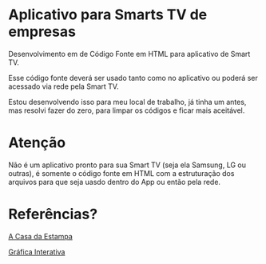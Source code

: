 # Aplicativo para Smarts TV de empresas
Desenvolvimento em de Código Fonte em HTML para aplicativo de Smart TV.

Esse código fonte deverá ser usado tanto como no aplicativo ou poderá ser acessado via rede pela Smart TV.

Estou desenvolvendo isso para meu local de trabalho, já tinha um antes, mas resolvi fazer do zero, para limpar os códigos e ficar mais aceitável.


# Atenção
Não é um aplicativo pronto para sua Smart TV (seja ela Samsung, LG ou outras), é somente o código fonte em HTML com a estruturação dos arquivos para que seja uasdo dentro do App ou então pela rede.



# Referências?

[A Casa da Estampa](https://www.facebook.com/ACasadaEstampa/?ref=br_rs)

[Gráfica Interativa](http://www.graficainterativa.com/)
